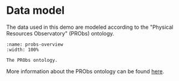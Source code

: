 Data model
==========

The data used in this demo are modeled according to the "Physical Resources Observatory" (PRObs) ontology.

```{figure} figures/probs.ttl.svg
:name: probs-overview
:width: 100%

The PRObs ontology.
```

More information about the PRObs ontology can be found [here](https://ukfires.github.io/probs-ontology).
